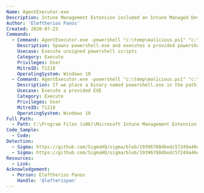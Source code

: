 ```yaml
---
Name: AgentExecutor.exe
Description: Intune Management Extension included on Intune Managed Devices
Author: 'Eleftherios Panos'
Created: 2020-07-23
Commands:
  - Command: AgentExecutor.exe -powershell "c:\temp\malicious.ps1" "c:\temp\test.log" "c:\temp\test1.log" "c:\temp\test2.log" 60000 "C:\Windows\SysWOW64\WindowsPowerShell\v1.0" 0 1
    Description: Spawns powershell.exe and executes a provided powershell script with ExecutionPolicy Bypass argument
    Usecase: Execute unsigned powershell scripts
    Category: Execute
    Privileges: User
    MitreID: T1218
    OperatingSystem: Windows 10
  - Command: AgentExecutor.exe -powershell "c:\temp\malicious.ps1" "c:\temp\test.log" "c:\temp\test1.log" "c:\temp\test2.log" 60000 "C:\temp\" 0 1
    Description: If we place a binary named powershell.exe in the path c:\temp, agentexecutor.exe will execute it successfully
    Usecase: Execute a provided EXE
    Category: Execute
    Privileges: User
    MitreID: T1218
    OperatingSystem: Windows 10
Full_Path:
  - Path: C:\Program Files (x86)\Microsoft Intune Management Extension
Code_Sample:
  - Code:
Detection:
  - Sigma: https://github.com/SigmaHQ/sigma/blob/19396788dbedc57249a46efed2bb1927abc376d4/rules/windows/process_creation/proc_creation_win_lolbin_agentexecutor.yml
  - Sigma: https://github.com/SigmaHQ/sigma/blob/19396788dbedc57249a46efed2bb1927abc376d4/rules/windows/process_creation/proc_creation_win_lolbin_agentexecutor_susp_usage.yml
Resources:
  - Link:
Acknowledgement:
  - Person: Eleftherios Panos
    Handle: '@lefterispan'
---
```

